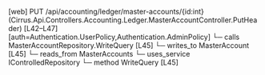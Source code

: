 [web] PUT /api/accounting/ledger/master-accounts/{id:int}  (Cirrus.Api.Controllers.Accounting.Ledger.MasterAccountController.PutHeader)  [L42–L47] [auth=Authentication.UserPolicy,Authentication.AdminPolicy]
  └─ calls MasterAccountRepository.WriteQuery [L45]
  └─ writes_to MasterAccount [L45]
    └─ reads_from MasterAccounts
  └─ uses_service IControlledRepository<MasterAccount>
    └─ method WriteQuery [L45]

